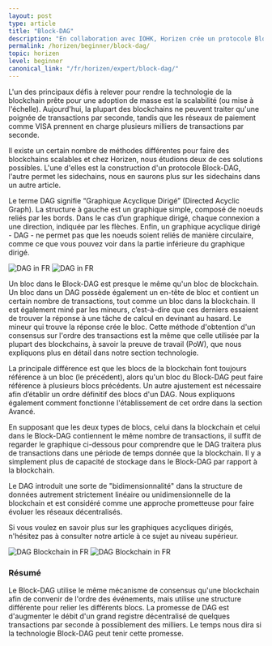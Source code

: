 ```yaml
---
layout: post
type: article
title: "Block-DAG"
description: "En collaboration avec IOHK, Horizen crée un protocole Block-DAG. Nous expliquons ici ce que c'est et pourquoi il nous intéresse."
permalink: /horizen/beginner/block-dag/
topic: horizen
level: beginner
canonical_link: "/fr/horizen/expert/block-dag/"
---
```


L'un des principaux défis à relever pour rendre la technologie de la blockchain prête pour une adoption de masse est la scalabilité (ou mise à l'échelle). Aujourd'hui, la plupart des blockchains ne peuvent traiter qu'une poignée de transactions par seconde, tandis que les réseaux de paiement comme VISA prennent en charge plusieurs milliers de transactions par seconde.

Il existe un certain nombre de méthodes différentes pour faire des blockchains scalables et chez Horizen, nous étudions deux de ces solutions possibles. L'une d'elles est la construction d'un protocole Block-DAG, l'autre permet les sidechains, nous en saurons plus sur les sidechains dans un autre article.

Le terme DAG signifie “Graphique Acyclique Dirigé” (Directed Acyclic Graph). La structure à gauche est un graphique simple, composé de noeuds reliés par les bords. Dans le cas d’un graphique dirigé, chaque connexion a une direction, indiquée par les flèches. Enfin, un graphique acyclique dirigé - DAG - ne permet pas que les noeuds soient reliés de manière circulaire, comme ce que vous pouvez voir dans la partie inférieure du graphique dirigé.

![DAG in FR](/assets/post_files/horizen/beginner/block-dag/FR_dag_D.jpg)
![DAG in FR](/assets/post_files/horizen/beginner/block-dag/FR_dag_M.jpg)

Un bloc dans le Block-DAG est presque le même qu'un bloc de blockchain. Un bloc dans un DAG possède également un en-tête de bloc et contient un certain nombre de transactions, tout comme un bloc dans la blockchain. Il est également miné par les mineurs, c’est-à-dire que ces derniers essaient de trouver la réponse à une tâche de calcul en devinant au hasard. Le mineur qui trouve la réponse crée le bloc. Cette méthode d'obtention d'un consensus sur l'ordre des transactions est la même que celle utilisée par la plupart des blockchains, à savoir la preuve de travail (PoW), que nous expliquons plus en détail dans notre section technologie.

La principale différence est que les blocs de la blockchain font toujours référence à un bloc (le précédent), alors qu'un bloc du Block-DAG peut faire référence à plusieurs blocs précédents. Un autre ajustement est nécessaire afin d’établir un ordre définitif des blocs d'un DAG. Nous expliquons également comment fonctionne l'établissement de cet ordre dans la section Avancé.

En supposant que les deux types de blocs, celui dans la blockchain et celui dans le Block-DAG contiennent le même nombre de transactions, il suffit de regarder le graphique ci-dessous pour comprendre que le DAG traitera plus de transactions dans une période de temps donnée que la blockchain. Il y a simplement plus de capacité de stockage dans le Block-DAG par rapport à la blockchain.

Le DAG introduit une sorte de "bidimensionnalité" dans la structure de données autrement strictement linéaire ou unidimensionnelle de la blockchain et est considéré comme une approche prometteuse pour faire évoluer les réseaux décentralisés.

Si vous voulez en savoir plus sur les graphiques acycliques dirigés, n'hésitez pas à consulter notre article à ce sujet au niveau supérieur.

![DAG Blockchain in FR](/assets/post_files/horizen/beginner/block-dag/chain_dag_D.jpg)
![DAG Blockchain in FR](/assets/post_files/horizen/beginner/block-dag/chain_dag_M.jpg)

### Résumé

Le Block-DAG utilise le même mécanisme de consensus qu'une blockchain afin de convenir de l'ordre des événements, mais utilise une structure différente pour relier les différents blocs. La promesse de DAG est d'augmenter le débit d'un grand registre décentralisé de quelques transactions par seconde à possiblement des milliers. Le temps nous dira si la technologie Block-DAG peut tenir cette promesse.
